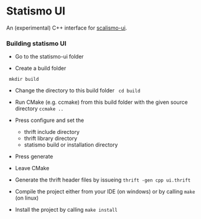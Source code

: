 # Statismo UI

An (experimental) C++ interface for [scalismo-ui](github.com/unibas-gravis/scalismo-ui).


### Building statismo UI

* Go to the statismo-ui folder

* Create a build folder

``` mkdir build```

* Change the directory to this build folder
``` cd build```

* Run CMake (e.g. ccmake) from this build folder with the given source directory ``` ccmake .. ```

* Press configure and set the
    * thrift include directory
    * thrift library directory
    * statismo build or installation directory

* Press generate
* Leave CMake

* Generate the thrift header files by issueing ```thrift -gen cpp ui.thrift```


* Compile the project either from your IDE (on windows) or by calling ```make``` (on linux)

* Install the project by calling ```make install```
